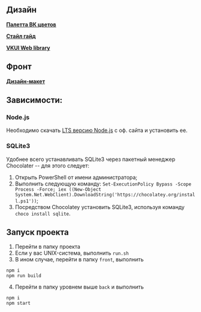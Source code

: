 [comment]: <> (# Крысиные делишки)

## Дизайн

[**Палетта ВК цветов**](https://www.figma.com/file/XfiURcTq7Y8zUxYGhj5wEm/VKUI-Color-Palette-Community?node-id=0%3A1)

[**Стайл гайд**](https://vkcom.github.io/VKUI)

[**VKUI Web library**](https://www.figma.com/file/MYaVdJrPm1slY8VHiZH5o6/VKUI-Web-Library-·%C2%A0Beta-(Community)?node-id=146%3A0)

## Фронт
[**Дизайн-макет**](https://www.figma.com/file/EOlHPaVTie9yeq5MQuS9s8/Шаблоны?node-id=0%3A1)

[comment]: <> ([**Complete CSS Grid guide**]&#40;https://css-tricks.com/snippets/css/complete-guide-grid/&#41;)

[comment]: <> ([**Complete CSS Flexbox guide**]&#40;https://css-tricks.com/snippets/css/a-guide-to-flexbox/&#41;)

[comment]: <> (## Бэк)

[comment]: <> ([**Insomnia**]&#40;https://insomnia.rest/download&#41; - REST-клиент для запросов.)

[comment]: <> (## Всякое)

[comment]: <> ([**lodash**]&#40;https://lodash.com/&#41; - *Дополнение* к стандартной библиотеке, чтобы не писать что-то вроде функции `capitalize`.)

## Зависимости:

### Node.js

Необходимо скачать [LTS версию Node.js](https://nodejs.org/en/) с оф. сайта и установить ее. 

### SQLite3

Удобнее всего устанавливать SQLite3 через пакетный мeнеджeр Chocolater -- для этого следует:
1. Открыть PowerShell от имени администратора;
2. Выполнить следующую команду: `Set-ExecutionPolicy Bypass -Scope Process -Force; iex ((New-Object System.Net.WebClient).DownloadString('https://chocolatey.org/install.ps1'))`;
3. Посредством Chocolatey установить SQLite3, используя команду `choco install sqlite`.

## Запуск проекта

1. Перейти в папку проекта
2. Если у вас UNIX-система, выполнить `run.sh`
4. В ином случае, перейти в папку `front`, выполнить

```shell
npm i
npm run build
```

4. Перейти в папку уровнем выше `back` и выполнить

```shell
npm i
npm start
```
